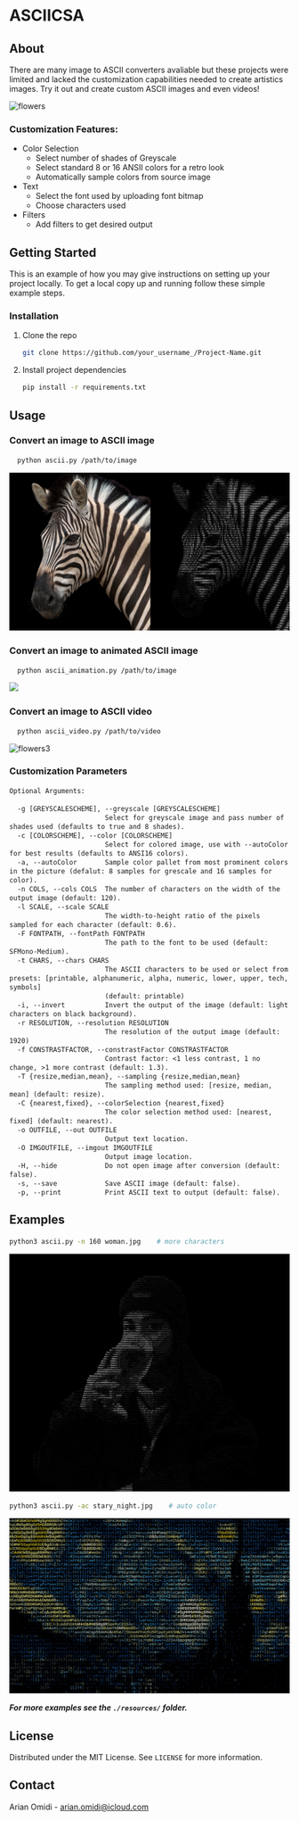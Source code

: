 # ASCIICSA

<!-- ABOUT THE PROJECT -->
## About

There are many image to ASCII converters avaliable but these projects were limited and lacked the customization capabilities needed to create artistics images. 
Try it out and create custom ASCII images and even videos! 

<!-- [![ASCIICSA][product-screenshot]](https://example.com) -->
![flowers](https://user-images.githubusercontent.com/59782445/148183182-4881b9ec-5d11-4dda-bcff-e37b10c73e04.gif)

### Customization Features:
* Color Selection
  * Select number of shades of Greyscale
  * Select standard 8 or 16 ANSII colors for a retro look 
  * Automatically sample colors from source image
* Text
  * Select the font used by uploading font bitmap
  * Choose characters used 
* Filters
  * Add filters to get desired output

<!-- GETTING STARTED -->
## Getting Started

This is an example of how you may give instructions on setting up your project locally.
To get a local copy up and running follow these simple example steps.

### Installation

1. Clone the repo
   ```sh
   git clone https://github.com/your_username_/Project-Name.git
   ```
2. Install project dependencies
   ```sh
   pip install -r requirements.txt
   ```

<!-- USAGE EXAMPLES -->
## Usage

### Convert an image to ASCII image
```sh
  python ascii.py /path/to/image
```
<img src="resources/images/zebra_converted.png"/>
  
### Convert an image to animated ASCII image
```sh
  python ascii_animation.py /path/to/image
```
<img width=500 src="resources/videos/girl.gif"/>

### Convert an image to ASCII video
```sh
  python ascii_video.py /path/to/video
```
![flowers3](https://user-images.githubusercontent.com/59782445/148185944-9aa4ec1a-07e0-435f-b0c8-190f9028f5dc.gif)

### Customization Parameters
```
Optional Arguments:

  -g [GREYSCALESCHEME], --greyscale [GREYSCALESCHEME]
                        Select for greyscale image and pass number of shades used (defaults to true and 8 shades).
  -c [COLORSCHEME], --color [COLORSCHEME]
                        Select for colored image, use with --autoColor for best results (defaults to ANSI16 colors).
  -a, --autoColor       Sample color pallet from most prominent colors in the picture (defalut: 8 samples for grescale and 16 samples for color).
  -n COLS, --cols COLS  The number of characters on the width of the output image (default: 120).
  -l SCALE, --scale SCALE
                        The width-to-height ratio of the pixels sampled for each character (default: 0.6).
  -F FONTPATH, --fontPath FONTPATH
                        The path to the font to be used (default: SFMono-Medium).
  -t CHARS, --chars CHARS
                        The ASCII characters to be used or select from presets: [printable, alphanumeric, alpha, numeric, lower, upper, tech, symbols]
                        (default: printable)
  -i, --invert          Invert the output of the image (default: light characters on black background).
  -r RESOLUTION, --resolution RESOLUTION
                        The resolution of the output image (default: 1920)
  -f CONSTRASTFACTOR, --constrastFactor CONSTRASTFACTOR
                        Contrast factor: <1 less contrast, 1 no change, >1 more contrast (default: 1.3).
  -T {resize,median,mean}, --sampling {resize,median,mean}
                        The sampling method used: [resize, median, mean] (default: resize).
  -C {nearest,fixed}, --colorSelection {nearest,fixed}
                        The color selection method used: [nearest, fixed] (default: nearest).
  -o OUTFILE, --out OUTFILE
                        Output text location.
  -O IMGOUTFILE, --imgout IMGOUTFILE
                        Output image location.
  -H, --hide            Do not open image after conversion (default: false).
  -s, --save            Save ASCII image (default: false).
  -p, --print           Print ASCII text to output (default: false).
```

## Examples

```sh
python3 ascii.py -n 160 woman.jpg    # more characters
```
<img src="resources/images/sof.png"/>

```sh
python3 ascii.py -ac stary_night.jpg    # auto color
```
<img src="resources/images/stary_night.png"/>

***For more examples see the `./resources/` folder.***

<!-- LICENSE -->
## License

Distributed under the MIT License. See `LICENSE` for more information.


<!-- CONTACT -->
## Contact

Arian Omidi - arian.omidi@icloud.com
